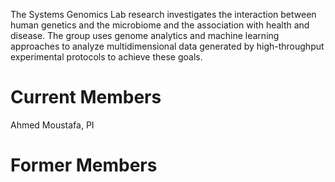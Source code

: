 The Systems Genomics Lab research investigates the interaction between human genetics and the microbiome and the association with health and disease. The group uses genome analytics and machine learning approaches to analyze multidimensional data generated by high-throughput experimental protocols to achieve these goals.

# Current Members
Ahmed Moustafa, PI

# Former Members
